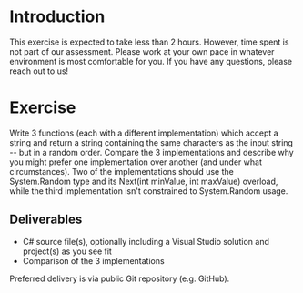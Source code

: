 # Introduction

This exercise is expected to take less than 2 hours. However, time spent is not part of our assessment. Please work at your own pace in whatever environment is most comfortable for you. If you have any questions, please reach out to us!

# Exercise

Write 3 functions (each with a different implementation) which accept a string and return a string containing the same characters as the input string -- but in a random order. Compare the 3 implementations and describe why you might prefer one implementation over another (and under what circumstances). Two of the implementations should use the System.Random type and its Next(int minValue, int maxValue) overload, while the third implementation isn't constrained to System.Random usage.
 
## Deliverables
- C# source file(s), optionally including a Visual Studio solution and project(s) as you see fit
- Comparison of the 3 implementations

Preferred delivery is via public Git repository (e.g. GitHub).